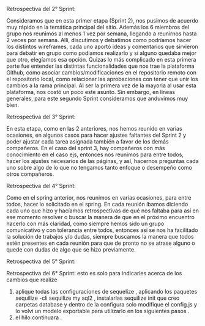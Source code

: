 Retrospectiva del 2° Sprint:

Consideramos que en esta primer etapa (Sprint 2), nos pusimos de acuerdo muy rápido en la temática principal del sitio. Además los 6 miembros del grupo nos reunimos al menos 1 vez por semana, llegando a reunirnos hasta 2 veces por semana. Allí, discutimos y debatimos como podríamos hacer los distintos wireframes, cada uno aportó ideas y comentarios que sirvieron para debatir en grupo como podiamos realizarlo y si alguno quedaba mejor que otro, elegíamos esa opción.
Quizas lo más complicado en esta primera parte fue entender las distintas funcionalidades que nos trae la plataforma Github, como asociar cambios/modificaciones en el repositorio remoto con el repositorio local, como relacionar las aprobaciones con tener que unir los cambios a la rama principal. Al ser la primera vez de la mayoria al usar esta plataforma, nos costó un poco este asunto. 
Sin embargo, en lineas generales, para este segundo Sprint consideramos que anduvimos muy bien.
 
Retrospectiva del 3° Sprint:

En esta etapa, como en las 2 anteriores, nos hemos reunido en varias ocasiones, en algunos casos para hacer ajustes faltantes del Sprint 2 y poder ajustar cada tarea asignada también a favor de los demás compañeros. En el caso del sprint 3, hay compañeros con más conocimiento en el caso ejs, entonces nos reunimos para entre todos, hacer los ajustes necesarios de las páginas, y así, hacernos preguntas cada uno sobre algo de lo que no tengamos tanto enfoque o desempeño como otros compañeros.

Retrospectiva del 4° Sprint:

Como en el spring anterior, nos reunimos en varias ocasiones, para entre todos, hacer lo solicitado en el spring. En cada reunión íbamos diciendo cada uno que hizo y hacíamos retrospectivas de qué nos faltaba para así en ese momento resolver o buscar la manera de que en el próximo encuentro hacerlo con más claridad, como siempre hemos sido un grupo comunicativo y con tolerancia entre todos, entonces así se nos ha facilitado la solución de trabajos y/o dudas, siempre buscamos la manera que todos estén presentes en cada reunión para que de pronto no se atrase alguno o quede con dudas de algo que se hizo previamente. 

Retrospectiva del 5° Sprint:





Retrospectiva del 6° Sprint:
 esto es solo para indicarles acerca de los cambios que realize 
 1. aplique todas las configuraciones de sequelize , aplicando los paquetes sequilize -cli sequilize my sql2 , instalarlas  sequilize init que creo carpetas database y dentro de la configura solo modifique el config.js y lo volvi un modelo exportable para utilizarlo en los siguientes pasos .
 2. el hilo continuara . 
